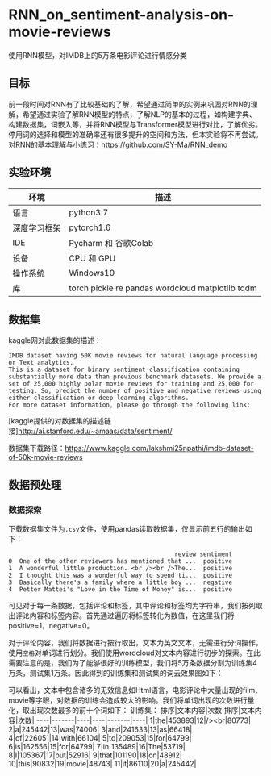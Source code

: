 # RNN_on_sentiment-analysis-on-movie-reviews
使用RNN模型，对IMDB上的5万条电影评论进行情感分类

## 目标
前一段时间对RNN有了比较基础的了解，希望通过简单的实例来巩固对RNN的理解，希望通过实验了解RNN模型的特点，了解NLP的基本的过程，如构建字典、构建数据集，词嵌入等，并将RNN模型与Transformer模型进行对比，了解优劣。停用词的选择和模型的准确率还有很多提升的空间和方法，但本实验将不再尝试。
对RNN的基本理解与小练习：https://github.com/SY-Ma/RNN_demo

## 实验环境
环境|描述|
----|----|
语言|python3.7|
深度学习框架|pytorch1.6|
IDE|Pycharm 和 谷歌Colab|
设备|CPU 和 GPU|
操作系统|Windows10|
库|torch pickle re pandas wordcloud matplotlib tqdm|

## 数据集
kaggle网对此数据集的描述：
```
IMDB dataset having 50K movie reviews for natural language processing or Text analytics.
This is a dataset for binary sentiment classification containing substantially more data than previous benchmark datasets. We provide a set of 25,000 highly polar movie reviews for training and 25,000 for testing. So, predict the number of positive and negative reviews using either classification or deep learning algorithms.
For more dataset information, please go through the following link:
```
[kaggle提供的对数据集的描述链接]<http://ai.stanford.edu/~amaas/data/sentiment/><br>

数据集下载路径：https://www.kaggle.com/lakshmi25npathi/imdb-dataset-of-50k-movie-reviews

## 数据预处理
### 数据探索
下载数据集文件为`.csv`文件，使用pandas读取数据集，仅显示前五行的输出如下：
```
                                              review sentiment
0  One of the other reviewers has mentioned that ...  positive
1  A wonderful little production. <br /><br />The...  positive
2  I thought this was a wonderful way to spend ti...  positive
3  Basically there's a family where a little boy ...  negative
4  Petter Mattei's "Love in the Time of Money" is...  positive
```
可见对于每一条数据，包括评论和标签，其中评论和标签均为字符串，我们按列取出评论内容和标签内容。首先通过遍历将标签转化为数值，在这里我们将positive=1，negative=0。<br>

对于评论内容，我们将数据进行按行取出，文本为英文文本，无需进行分词操作，使用`空格`对单词进行划分。我们使用wordcloud对文本内容进行初步的探索。在此需要注意的是，我们为了能够很好的训练模型，我们将5万条数据分割为训练集4万条，测试集1万条。因此得到的训练集和测试集的词云效果图如下：

可以看出，文本中包含诸多的无效信息如Html语言，电影评论中大量出现的film、movie等字眼，对数据的训练会造成较大的影响。我们将单词出现的次数进行量化，取出现次数最多的前十个词如下：
训练集：
排序|文本内容|次数|排序|文本内容|次数|
----|-------|----|----|-------|----|
1|the|453893|12|/><br|80773|
2|a|245442|13|was|74006|
3|and|241633|13|as|66418|
4|of|226051|14|with|66104|
5|to|209053|15|for|64799|
6|is|162556|15|for|64799|
7|in|135489|16|The|53719|
8|I|105367|17|but|52916|
9|that|101190|18|on|48912|
10|this|90832|19|movie|48743|
11|it|86110|20|a|245442|

###
